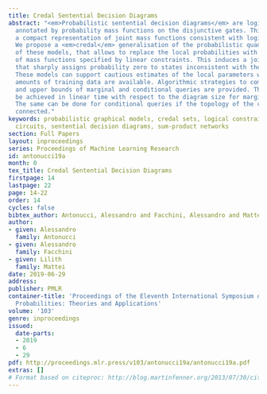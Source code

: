 ```yaml
---
title: Credal Sentential Decision Diagrams
abstract: "<em>Probabilistic sentential decision diagrams</em> are logical circuits
  annotated by probability mass functions on the disjunctive gates. This allows for
  a compact representation of joint mass functions consistent with logical constraints.
  We propose a <em>credal</em> generalisation of the probabilistic quantification
  of these models, that allows to replace the local probabilities with (credal) sets
  of mass functions specified by linear constraints. This induces a joint credal set,
  that sharply assigns probability zero to states inconsistent with the constraints.
  These models can support cautious estimates of the local parameters when only small
  amounts of training data are available. Algorithmic strategies to compute lower
  and upper bounds of marginal and conditional queries are provided. The task can
  be achieved in linear time with respect to the diagram size for marginal queries.
  The same can be done for conditional queries if the topology of the circuit is singly
  connected."
keywords: probabilistic graphical models, credal sets, logical constraints, arithmetic
  circuits, sentential decision diagrams, sum-product networks
section: Full Papers
layout: inproceedings
series: Proceedings of Machine Learning Research
id: antonucci19a
month: 0
tex_title: Credal Sentential Decision Diagrams
firstpage: 14
lastpage: 22
page: 14-22
order: 14
cycles: false
bibtex_author: Antonucci, Alessandro and Facchini, Alessandro and Mattei, Lilith
author:
- given: Alessandro
  family: Antonucci
- given: Alessandro
  family: Facchini
- given: Lilith
  family: Mattei
date: 2019-06-29
address: 
publisher: PMLR
container-title: 'Proceedings of the Eleventh International Symposium on Imprecise
  Probabilities: Theories and Applications'
volume: '103'
genre: inproceedings
issued:
  date-parts:
  - 2019
  - 6
  - 29
pdf: http://proceedings.mlr.press/v103/antonucci19a/antonucci19a.pdf
extras: []
# Format based on citeproc: http://blog.martinfenner.org/2013/07/30/citeproc-yaml-for-bibliographies/
---
```


